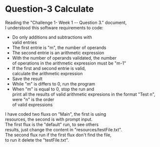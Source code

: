 # Question-3  Calculate  

Reading the "Challenge 1- Week 1 -- Question 3." document,  
I understood this software requirements to code:  

- Do only additions and subtractions with  
valid entries
- The first entrie is "m", the number of operands
- The second entrie is an arithmetic expression
- With the number of operands validated, the number  
of operations in the arithmetic expression must be "m-1"
- If the first and second entrie is valid,  
calculate the arithmetic expression
- Save the result
- While "m" is differs to 0, run the program
- When "m" is equal to 0, stop the run and  
print all the results of valid arithmetic expresions 
in the format "Test n", were "n" is the order  
of valid expressions

I have coded two fluxs on "Main", the first is using  
resources, the second is with prompt input.  
The first flux is the "default" run, to see others  
results, just change the content in "resources/testFile.txt".  
The second flux run if the first flux don't find the file,  
to run it delete the "testFile.txt".
